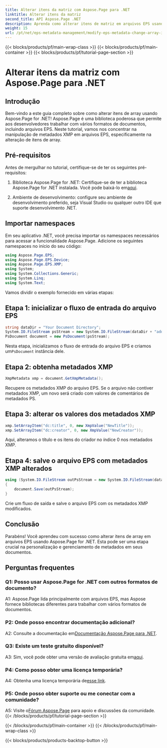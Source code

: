 ```yaml
---
title: Alterar itens da matriz com Aspose.Page para .NET
linktitle: Alterar itens da matriz
second_title: API Aspose.Page .NET
description: Aprenda como alterar itens de matriz em arquivos EPS usando Aspose.Page for .NET. Siga nosso guia passo a passo para manipulação eficiente de metadados.
weight: 15
url: /pt/net/eps-metadata-management/modify-eps-metadata-change-array-items/
---
```


{{< blocks/products/pf/main-wrap-class >}}
{{< blocks/products/pf/main-container >}}
{{< blocks/products/pf/tutorial-page-section >}}

# Alterar itens da matriz com Aspose.Page para .NET

## Introdução

Bem-vindo a este guia completo sobre como alterar itens de array usando Aspose.Page for .NET! Aspose.Page é uma biblioteca poderosa que permite aos desenvolvedores trabalhar com vários formatos de documentos, incluindo arquivos EPS. Neste tutorial, vamos nos concentrar na manipulação de metadados XMP em arquivos EPS, especificamente na alteração de itens de array.

## Pré-requisitos

Antes de mergulhar no tutorial, certifique-se de ter os seguintes pré-requisitos:

1. Biblioteca Aspose.Page for .NET: Certifique-se de ter a biblioteca Aspose.Page for .NET instalada. Você pode baixá-lo em[aqui](https://releases.aspose.com/page/net/).

2. Ambiente de desenvolvimento: configure seu ambiente de desenvolvimento preferido, seja Visual Studio ou qualquer outro IDE que suporte desenvolvimento .NET.

## Importar namespaces

Em seu aplicativo .NET, você precisa importar os namespaces necessários para acessar a funcionalidade Aspose.Page. Adicione os seguintes namespaces no início do seu código:

```csharp
using Aspose.Page.EPS;
using Aspose.Page.EPS.Device;
using Aspose.Page.EPS.XMP;
using System;
using System.Collections.Generic;
using System.Linq;
using System.Text;

```

Vamos dividir o exemplo fornecido em várias etapas:

## Etapa 1: inicializar o fluxo de entrada do arquivo EPS

```csharp
string dataDir = "Your Document Directory";
System.IO.FileStream psStream = new System.IO.FileStream(dataDir + "add_simple_props_input.eps", System.IO.FileMode.Open, System.IO.FileAccess.Read);
PsDocument document = new PsDocument(psStream);
```

 Nesta etapa, inicializamos o fluxo de entrada do arquivo EPS e criamos um`PsDocument` instância dele.

## Etapa 2: obtenha metadados XMP

```csharp
XmpMetadata xmp = document.GetXmpMetadata();
```

Recupere os metadados XMP do arquivo EPS. Se o arquivo não contiver metadados XMP, um novo será criado com valores de comentários de metadados PS.

## Etapa 3: alterar os valores dos metadados XMP

```csharp
xmp.SetArrayItem("dc:title", 0, new XmpValue("NewTitle"));
xmp.SetArrayItem("dc:creator", 0, new XmpValue("NewCreator"));
```

Aqui, alteramos o título e os itens do criador no índice 0 nos metadados XMP.

## Etapa 4: salve o arquivo EPS com metadados XMP alterados

```csharp
using (System.IO.FileStream outPsStream = new System.IO.FileStream(dataDir + "change_array_items_output.eps", System.IO.FileMode.Create, System.IO.FileAccess.Write))
{
    document.Save(outPsStream);
}
```

Crie um fluxo de saída e salve o arquivo EPS com os metadados XMP modificados.

## Conclusão

Parabéns! Você aprendeu com sucesso como alterar itens de array em arquivos EPS usando Aspose.Page for .NET. Esta pode ser uma etapa crucial na personalização e gerenciamento de metadados em seus documentos.

## Perguntas frequentes

### Q1: Posso usar Aspose.Page for .NET com outros formatos de documento?

A1: Aspose.Page lida principalmente com arquivos EPS, mas Aspose fornece bibliotecas diferentes para trabalhar com vários formatos de documentos.

### P2: Onde posso encontrar documentação adicional?

 A2: Consulte a documentação em[Documentação Aspose.Page para .NET](https://reference.aspose.com/page/net/).

### Q3: Existe um teste gratuito disponível?

 A3: Sim, você pode obter uma versão de avaliação gratuita em[aqui](https://releases.aspose.com/).

### P4: Como posso obter uma licença temporária?

 A4: Obtenha uma licença temporária de[esse link](https://purchase.aspose.com/temporary-license/).

### P5: Onde posso obter suporte ou me conectar com a comunidade?

 A5: Visite o[Fórum Aspose.Page](https://forum.aspose.com/c/page/39) para apoio e discussões da comunidade.
{{< /blocks/products/pf/tutorial-page-section >}}

{{< /blocks/products/pf/main-container >}}
{{< /blocks/products/pf/main-wrap-class >}}

{{< blocks/products/products-backtop-button >}}
